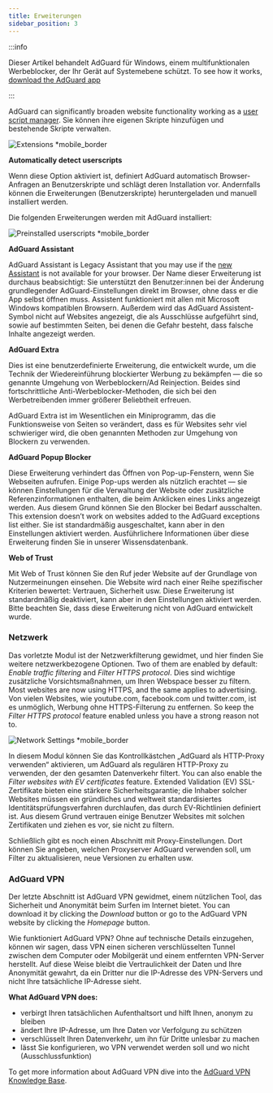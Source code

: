 ```yaml
---
title: Erweiterungen
sidebar_position: 3
---
```


:::info

Dieser Artikel behandelt AdGuard für Windows, einem multifunktionalen Werbeblocker, der Ihr Gerät auf Systemebene schützt. To see how it works, [download the AdGuard app](https://agrd.io/download-kb-adblock)

:::

AdGuard can significantly broaden website functionality working as a [user script manager](/general/userscripts). Sie können ihre eigenen Skripte hinzufügen und bestehende Skripte verwalten.

![Extensions \*mobile\_border](https://cdn.adtidy.org/content/kb/ad_blocker/windows/overview/userscripts.png)

**Automatically detect userscripts**

Wenn diese Option aktiviert ist, definiert AdGuard automatisch Browser-Anfragen an Benutzerskripte und schlägt deren Installation vor. Andernfalls können die Erweiterungen (Benutzerskripte) heruntergeladen und manuell installiert werden.

Die folgenden Erweiterungen werden mit AdGuard installiert:

![Preinstalled userscripts \*mobile\_border](https://cdn.adtidy.org/content/kb/ad_blocker/windows/overview/preinstalled-userscripts.png)

**AdGuard Assistant**

AdGuard Assistant is Legacy Assistant that you may use if the [new Assistant](/adguard-for-windows/browser-assistant.md) is not available for your browser. Der Name dieser Erweiterung ist durchaus beabsichtigt: Sie unterstützt den Benutzer:innen bei der Änderung grundlegender AdGuard-Einstellungen direkt im Browser, ohne dass er die App selbst öffnen muss. Assistent funktioniert mit allen mit Microsoft Windows kompatiblen Browsern. Außerdem wird das AdGuard Assistent-Symbol nicht auf Websites angezeigt, die als Ausschlüsse aufgeführt sind, sowie auf bestimmten Seiten, bei denen die Gefahr besteht, dass falsche Inhalte angezeigt werden.

**AdGuard Extra**

Dies ist eine benutzerdefinierte Erweiterung, die entwickelt wurde, um die Technik der Wiedereinführung blockierter Werbung zu bekämpfen — die so genannte Umgehung von Werbeblockern/Ad Reinjection. Beides sind fortschrittliche Anti-Werbeblocker-Methoden, die sich bei den Werbetreibenden immer größerer Beliebtheit erfreuen.

AdGuard Extra ist im Wesentlichen ein Miniprogramm, das die Funktionsweise von Seiten so verändert, dass es für Websites sehr viel schwieriger wird, die oben genannten Methoden zur Umgehung von Blockern zu verwenden.

**AdGuard Popup Blocker**

Diese Erweiterung verhindert das Öffnen von Pop-up-Fenstern, wenn Sie Webseiten aufrufen. Einige Pop-ups werden als nützlich erachtet — sie können Einstellungen für die Verwaltung der Website oder zusätzliche Referenzinformationen enthalten, die beim Anklicken eines Links angezeigt werden. Aus diesem Grund können Sie den Blocker bei Bedarf ausschalten. This extension doesn’t work on websites added to the AdGuard exceptions list either. Sie ist standardmäßig ausgeschaltet, kann aber in den Einstellungen aktiviert werden. Ausführlichere Informationen über diese Erweiterung finden Sie in unserer Wissensdatenbank.

**Web of Trust**

Mit Web of Trust können Sie den Ruf jeder Website auf der Grundlage von Nutzermeinungen einsehen. Die Website wird nach einer Reihe spezifischer Kriterien bewertet: Vertrauen, Sicherheit usw. Diese Erweiterung ist standardmäßig deaktiviert, kann aber in den Einstellungen aktiviert werden. Bitte beachten Sie, dass diese Erweiterung nicht von AdGuard entwickelt wurde.

### Netzwerk

Das vorletzte Modul ist der Netzwerkfilterung gewidmet, und hier finden Sie weitere netzwerkbezogene Optionen. Two of them are enabled by default: _Enable traffic filtering_ and _Filter HTTPS protocol_. Dies sind wichtige zusätzliche Vorsichtsmaßnahmen, um Ihren Webspace besser zu filtern. Most websites are now using HTTPS, and the same applies to advertising. Von vielen Websites, wie youtube.com, facebook.com und twitter.com, ist es unmöglich, Werbung ohne HTTPS-Filterung zu entfernen. So keep the _Filter HTTPS protocol_ feature enabled unless you have a strong reason not to.

![Network Settings \*mobile\_border](https://cdn.adtidy.org/content/kb/ad_blocker/windows/overview/network-settings.png)

In diesem Modul können Sie das Kontrollkästchen „AdGuard als HTTP-Proxy verwenden“ aktivieren, um AdGuard als regulären HTTP-Proxy zu verwenden, der den gesamten Datenverkehr filtert. You can also enable the _Filter websites with EV certificates_ feature. Extended Validation (EV) SSL-Zertifikate bieten eine stärkere Sicherheitsgarantie; die Inhaber solcher Websites müssen ein gründliches und weltweit standardisiertes Identitätsprüfungsverfahren durchlaufen, das durch EV-Richtlinien definiert ist. Aus diesem Grund vertrauen einige Benutzer Websites mit solchen Zertifikaten und ziehen es vor, sie nicht zu filtern.

Schließlich gibt es noch einen Abschnitt mit Proxy-Einstellungen. Dort können Sie angeben, welchen Proxyserver AdGuard verwenden soll, um Filter zu aktualisieren, neue Versionen zu erhalten usw.

### AdGuard VPN

Der letzte Abschnitt ist AdGuard VPN gewidmet, einem nützlichen Tool, das Sicherheit und Anonymität beim Surfen im Internet bietet. You can download it by clicking the _Download_ button or go to the AdGuard VPN website by clicking the _Homepage_ button.

Wie funktioniert AdGuard VPN? Ohne auf technische Details einzugehen, können wir sagen, dass VPN einen sicheren verschlüsselten Tunnel zwischen dem Computer oder Mobilgerät und einem entfernten VPN-Server herstellt. Auf diese Weise bleibt die Vertraulichkeit der Daten und Ihre Anonymität gewahrt, da ein Dritter nur die IP-Adresse des VPN-Servers und nicht Ihre tatsächliche IP-Adresse sieht.

**What AdGuard VPN does:**

- verbirgt Ihren tatsächlichen Aufenthaltsort und hilft Ihnen, anonym zu bleiben
- ändert Ihre IP-Adresse, um Ihre Daten vor Verfolgung zu schützen
- verschlüsselt Ihren Datenverkehr, um ihn für Dritte unlesbar zu machen
- lässt Sie konfigurieren, wo VPN verwendet werden soll und wo nicht (Ausschlussfunktion)

To get more information about AdGuard VPN dive into the [AdGuard VPN Knowledge Base](https://adguard-vpn.com/kb/).
